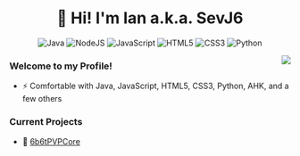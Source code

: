 <h1 align="center">👋 Hi! I'm Ian a.k.a. SevJ6</h1>
<p align="center">
  <img alt="Java" src="https://img.shields.io/badge/-Java-black?style=flat-square&logo=java">
  <img alt="NodeJS" src="https://img.shields.io/badge/-NodeJS-black?style=flat-square&logo=node.js">
  <img alt="JavaScript" src="https://img.shields.io/badge/-JavaScript-black?style=flat-square&logo=javascript">
  <img alt="HTML5" src="https://img.shields.io/badge/-HTML5-black?style=flat-square&logo=html5">
  <img alt="CSS3" src="https://img.shields.io/badge/-CSS3-black?style=flat-square&logo=css3">
  <img alt="Python" src="https://img.shields.io/badge/Python-3776AB?logo=python&logoColor=fff">
</p>

<img align="right" src="https://github.com/SevJSix/SevJSix/blob/main/github-metrics.svg">

### Welcome to my Profile!
- ⚡ Comfortable with Java, JavaScript, HTML5, CSS3, Python, AHK, and a few others

### Current Projects
- 🚀 [6b6tPVPCore](https://github.com/XeraPlugins/6b6tPVPCore)

